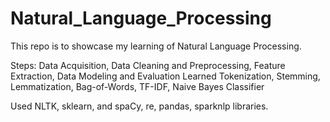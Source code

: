 # Natural_Language_Processing

This repo is to showcase my learning of Natural Language Processing.

Steps: Data Acquisition, Data Cleaning and Preprocessing, Feature Extraction, Data Modeling and Evaluation
Learned Tokenization, Stemming, Lemmatization, Bag-of-Words, TF-IDF, Naive Bayes Classifier

Used NLTK, sklearn, and spaCy, re, pandas, sparknlp libraries.
